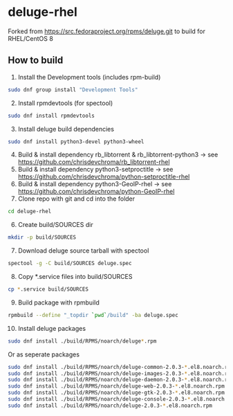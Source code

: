 # deluge-rhel
Forked from https://src.fedoraproject.org/rpms/deluge.git to build for RHEL/CentOS 8

## How to build
1. Install the Development tools (includes rpm-build)
```bash
sudo dnf group install "Development Tools"
```
2. Install rpmdevtools (for spectool)
```bash
sudo dnf install rpmdevtools
```
3. Install deluge build dependencies
```bash
sudo dnf install python3-devel python3-wheel
```
4. Build & install dependency rb_libtorrent & rb_libtorrent-python3 -> see https://github.com/chrisdevchroma/rb_libtorrent-rhel
5. Build & install dependency python3-setproctitle -> see https://github.com/chrisdevchroma/python-setproctitle-rhel
6. Build & install dependency python3-GeoIP-rhel -> see https://github.com/chrisdevchroma/python-GeoIP-rhel
5. Clone repo with git and cd into the folder
```bash
cd deluge-rhel
```
6. Create build/SOURCES dir
```bash
mkdir -p build/SOURCES
```
7. Download deluge source tarball with spectool
```bash
spectool -g -C build/SOURCES deluge.spec
```
8. Copy *.service files into build/SOURCES
```bash
cp *.service build/SOURCES
```
9. Build package with rpmbuild
```bash
rpmbuild --define "_topdir `pwd`/build" -ba deluge.spec
```
10. Install deluge packages
```bash
sudo dnf install ./build/RPMS/noarch/deluge*.rpm
```
Or as seperate packages
```bash
sudo dnf install ./build/RPMS/noarch/deluge-common-2.0.3-*.el8.noarch.rpm
sudo dnf install ./build/RPMS/noarch/deluge-images-2.0.3-*.el8.noarch.rpm
sudo dnf install ./build/RPMS/noarch/deluge-daemon-2.0.3-*.el8.noarch.rpm
sudo dnf install ./build/RPMS/noarch/deluge-web-2.0.3-*.el8.noarch.rpm
sudo dnf install ./build/RPMS/noarch/deluge-gtk-2.0.3-*.el8.noarch.rpm
sudo dnf install ./build/RPMS/noarch/deluge-console-2.0.3-*.el8.noarch.rpm
sudo dnf install ./build/RPMS/noarch/deluge-2.0.3-*.el8.noarch.rpm
```
